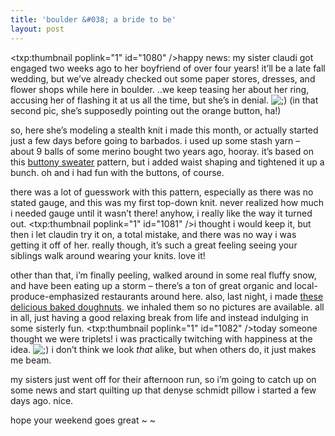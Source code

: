```yaml
---
title: 'boulder &#038; a bride to be'    
layout: post
---
```


<span class="pic"><txp:thumbnail poplink="1" id="1080" /></span>happy news: my sister claudi got engaged two weeks ago to her boyfriend of over four years! it&#8217;ll be a late fall wedding, but we&#8217;ve already checked out some paper stores, dresses, and flower shops while here in boulder. ..we keep teasing her about her ring, accusing her of flashing it at us all the time, but she&#8217;s in denial. <img src="http://localhost:8888/wordpress/wp-includes/images/smilies/icon_wink.gif" alt=";)" class="wp-smiley" /> (in that second pic, she&#8217;s supposedly pointing out the orange button, ha!)

so, here she&#8217;s modeling a stealth knit i made this month, or actually started just a few days before going to barbados. i used up some stash yarn &#8211; about 9 balls of some merino bought two years ago, hooray. it&#8217;s based on this [buttony sweater][1] pattern, but i added waist shaping and tightened it up a bunch. oh and i had fun with the buttons, of course. 

there was a lot of guesswork with this pattern, especially as there was no stated gauge, and this was my first top-down knit. never realized how much i needed gauge until it wasn&#8217;t there! anyhow, i really like the way it turned out. <span class="pic"><txp:thumbnail poplink="1" id="1081" /></span>i thought i would keep it, but then i let claudin try it on, a total mistake, and there was no way i was getting it off of her. really though, it&#8217;s such a great feeling seeing your siblings walk around wearing your knits. love it! 

other than that, i&#8217;m finally peeling, walked around in some real fluffy snow, and have been eating up a storm &#8211; there&#8217;s a ton of great organic and local-produce-emphasized restaurants around here. also, last night, i made [these delicious baked doughnuts][2]. we inhaled them so no pictures are available. all in all, just having a good relaxing break from life and instead indulging in some sisterly fun. <span class="pic"><txp:thumbnail poplink="1" id="1082" /></span>today someone thought we were triplets! i was practically twitching with happiness at the idea. <img src="http://localhost:8888/wordpress/wp-includes/images/smilies/icon_wink.gif" alt=";)" class="wp-smiley" /> i don&#8217;t think we look *that* alike, but when others do, it just makes me beam.

my sisters just went off for their afternoon run, so i&#8217;m going to catch up on some news and start quilting up that denyse schmidt pillow i started a few days ago. nice. 

hope your weekend goes great ~ ~

 [1]: http://www.ohmystars.net/craft/knitting/pbuttony.html
 [2]: http://www.101cookbooks.com/archives/001561.html